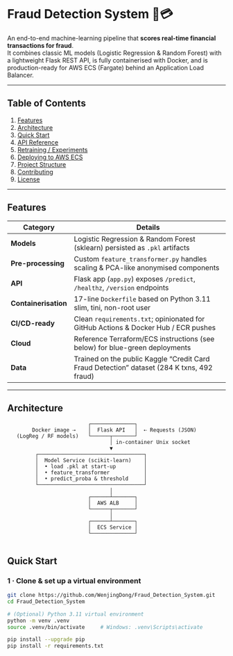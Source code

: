 # Fraud Detection System 🚦💳

An end-to-end machine-learning pipeline that **scores real-time financial transactions for fraud**.  
It combines classic ML models (Logistic Regression & Random Forest) with a lightweight Flask REST API, is fully containerised with Docker, and is production-ready for AWS ECS (Fargate) behind an Application Load Balancer. 

---

## Table of Contents
1. [Features](#features)  
2. [Architecture](#architecture)  
3. [Quick Start](#quick-start)  
4. [API Reference](#api-reference)  
5. [Retraining / Experiments](#retraining--experiments)  
6. [Deploying to AWS ECS](#deploying-to-aws-ecs)  
7. [Project Structure](#project-structure)  
8. [Contributing](#contributing)  
9. [License](#license)  

---

## Features
| Category | Details |
|----------|---------|
| **Models** | Logistic Regression & Random Forest (sklearn) persisted as `.pkl` artifacts |
| **Pre-processing** | Custom `feature_transformer.py` handles scaling & PCA-like anonymised components |
| **API** | Flask app (`app.py`) exposes `/predict`, `/healthz`, `/version` endpoints |
| **Containerisation** | 17-line `Dockerfile` based on Python 3.11 slim, tini, non-root user |
| **CI/CD-ready** | Clean `requirements.txt`; opinionated for GitHub Actions & Docker Hub / ECR pushes |
| **Cloud** | Reference Terraform/ECS instructions (see below) for blue-green deployments |
| **Data** | Trained on the public Kaggle “Credit Card Fraud Detection” dataset (284 K txns, 492 fraud) |

---

## Architecture

```text
                          ┌──────────────┐
        Docker image ⇢    │  Flask API   │  ⇠ Requests (JSON)
   (LogReg / RF models)   └──────┬───────┘
                                 │ in-container Unix socket
                                 ▼
         ┌──────────────────────────────────┐
         │  Model Service (scikit-learn)    │
         │  • load .pkl at start-up         │
         │  • feature_transformer           │
         │  • predict_proba & threshold     │
         └──────────────────────────────────┘
                                 │
                          ┌──────┴───────┐
                          │  AWS ALB     │
                          └──────┬───────┘
                                 │
                          ┌──────┴───────┐
                          │  ECS Service │
                          └──────────────┘


```

## Quick Start

### 1 · Clone & set up a virtual environment
```bash
git clone https://github.com/WenjingDong/Fraud_Detection_System.git
cd Fraud_Detection_System

# (Optional) Python 3.11 virtual environment
python -m venv .venv
source .venv/bin/activate     # Windows: .venv\Scripts\activate

pip install --upgrade pip
pip install -r requirements.txt

